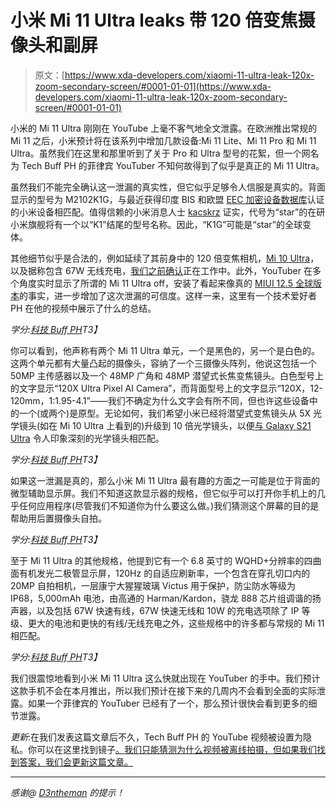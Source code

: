 # 小米 Mi 11 Ultra leaks 带 120 倍变焦摄像头和副屏

> 原文：[https://www.xda-developers.com/xiaomi-11-ultra-leak-120x-zoom-secondary-screen/#0001-01-01](https://www.xda-developers.com/xiaomi-11-ultra-leak-120x-zoom-secondary-screen/#0001-01-01)

小米的 Mi 11 Ultra 刚刚在 YouTube 上毫不客气地全文泄露。在欧洲推出常规的 Mi 11 之后，小米预计将在该系列中增加几款设备:Mi 11 Lite、Mi 11 Pro 和 Mi 11 Ultra。虽然我们在这里和那里听到了关于 Pro 和 Ultra 型号的花絮，但一个网名为 Tech Buff PH 的菲律宾 YouTuber 不知何故得到了似乎是真正的 Mi 11 Ultra。

虽然我们不能完全确认这一泄漏的真实性，但它似乎足够令人信服是真实的。背面显示的型号为 M2102K1G，与最近获得印度 BIS 和欧盟 [EEC 加密设备数据库](https://fccid.io/EEC/RU0000051252)认证的小米设备相匹配。值得信赖的小米消息人士 [kacskrz](https://forum.xda-developers.com/m/kacskrz.8240900/about) 证实，代号为“star”的在研小米旗舰将有一个以“K1”结尾的型号名称。因此，“K1G”可能是“star”的全球变体。

其他细节似乎是合法的，例如延续了其前身中的 120 倍变焦相机，[Mi 10 Ultra](https://www.xda-developers.com/xiaomi-mi-10-ultra-redmi-k30-ultra-flagships-commemorating-xiaomi-10th-anniversary-launch/)，以及据称包含 67W 无线充电，[我们之前确认](https://www.xda-developers.com/xiaomi-67w-wireless-charging/)正在工作中。此外，YouTuber 在多个角度实时显示了所谓的 Mi 11 Ultra off，安装了看起来像真的 [MIUI 12.5 全球版本](https://www.xda-developers.com/xiaomi-miui-12-5-update-roadmap-mi-redmi-smartphones/)的事实，进一步增加了这次泄漏的可信度。这样一来，这里有一个技术爱好者 PH 在他的视频中展示了什么的总结。

*学分:[科技 Buff PH](https://www.youtube.com/channel/UCXm4cCkjikHqZYY5YUVY_GQ)T3】*

你可以看到，他声称有两个 Mi 11 Ultra 单元，一个是黑色的，另一个是白色的。这两个单元都有大量凸起的摄像头，容纳了一个三摄像头阵列，他说这包括一个 50MP 主传感器以及一个 48MP 广角和 48MP 潜望式长焦变焦镜头。白色型号上的文字显示“120X Ultra Pixel AI Camera”，而背面型号上的文字显示“120X，12-120mm，1:1.95-4.1”——我们不确定为什么文字会有所不同，但也许这些设备中的一个(或两个)是原型。无论如何，我们希望小米已经将潜望式变焦镜头从 5X 光学镜头(如在 Mi 10 Ultra 上看到的)升级到 10 倍光学镜头，以便[与 Galaxy S21 Ultra](https://www.xda-developers.com/samsung-galaxy-s21-ultra-100x-space-zoom-periscope-camera/) 令人印象深刻的光学镜头相匹配。

*学分:[科技 Buff PH](https://www.youtube.com/channel/UCXm4cCkjikHqZYY5YUVY_GQ)T3】*

如果这一泄漏是真的，那么小米 Mi 11 Ultra 最有趣的方面之一可能是位于背面的微型辅助显示屏。我们不知道这款显示器的规格，但它似乎可以打开你手机上的几乎任何应用程序(尽管我们不知道你为什么要这么做。)我们猜测这个屏幕的目的是帮助用后置摄像头自拍。

*学分:[科技 Buff PH](https://www.youtube.com/channel/UCXm4cCkjikHqZYY5YUVY_GQ)T3】*

至于 Mi 11 Ultra 的其他规格，他提到它有一个 6.8 英寸的 WQHD+分辨率的四曲面有机发光二极管显示屏，120Hz 的自适应刷新率，一个包含在穿孔切口内的 20MP 自拍相机，一层康宁大猩猩玻璃 Victus 用于保护，防尘防水等级为 IP68，5,000mAh 电池，由高通的 Harman/Kardon，骁龙 888 芯片组调谐的扬声器，以及包括 67W 快速有线，67W 快速无线和 10W 的充电选项除了 IP 等级、更大的电池和更快的有线/无线充电之外，这些规格中的许多都与常规的 Mi 11 相匹配。

*学分:[科技 Buff PH](https://www.youtube.com/channel/UCXm4cCkjikHqZYY5YUVY_GQ)T3】*

我们很震惊地看到小米 Mi 11 Ultra 这么快就出现在 YouTuber 的手中。我们预计这款手机不会在本月推出，所以我们预计在接下来的几周内不会看到全面的实际泄露。如果一个菲律宾的 YouTuber 已经有了一个，那么预计很快会看到更多的细节泄露。

*更新*:在我们发表这篇文章后不久，Tech Buff PH 的 YouTube 视频被设置为隐私。你可以在这里找到镜子[。我们只能猜测为什么视频被离线拍摄，但如果我们找到答案，我们会更新这篇文章。](https://www.youtube.com/watch?v=T1VIR6lenoU)

* * *

*感谢@ [D3ntheman](https://twitter.com/D3ntheman) 的提示！*